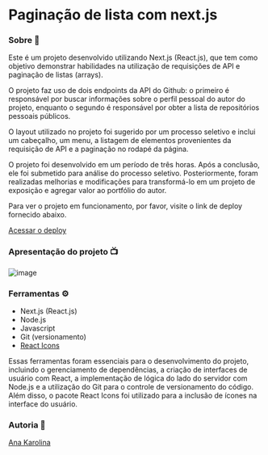 <h1>Paginação de lista com next.js</h1>

<h3>Sobre 📖</h3>

<p>Este é um projeto desenvolvido utilizando Next.js (React.js), que tem como objetivo demonstrar habilidades na utilização de requisições de API e paginação de listas (arrays).</p>

<p>O projeto faz uso de dois endpoints da API do Github: o primeiro é responsável por buscar informações sobre o perfil pessoal do autor do projeto, enquanto o segundo é responsável por obter a lista de repositórios pessoais públicos.</p>

<p>O layout utilizado no projeto foi sugerido por um processo seletivo e inclui um cabeçalho, um menu, a listagem de elementos provenientes da requisição de API e a paginação no rodapé da página.</p>

<p>O projeto foi desenvolvido em um período de três horas. Após a conclusão, ele foi submetido para análise do processo seletivo. Posteriormente, foram realizadas melhorias e modificações para transformá-lo em um projeto de exposição e agregar valor ao portfólio do autor.</p>

<p>Para ver o projeto em funcionamento, por favor, visite o link de deploy fornecido abaixo.</p>
<a href="https://paginacao-de-lista-com-nextjs.vercel.app/">Acessar o deploy</a>

<h3>Apresentação do projeto 📺</h3>

![image](https://user-images.githubusercontent.com/88169439/230743720-f814267f-771b-4b5f-97d9-b48b856be93c.png)

<h3>Ferramentas  ⚙️</h3>
<ul>
<li>Next.js (React.js)</li>
<li>Node.js</li>
<li>Javascript</li>
<li>Git (versionamento)</li>
<li><a href="https://react-icons.github.io/react-icons/">React Icons</a></li>
</ul>
<p>Essas ferramentas foram essenciais para o desenvolvimento do projeto, incluindo o gerenciamento de dependências, a criação de interfaces de usuário com React, a implementação de lógica do lado do servidor com Node.js e a utilização do Git para o controle de versionamento do código. Além disso, o pacote React Icons foi utilizado para a inclusão de ícones na interface do usuário.</p>

<h3>Autoria 🐻</h3>
<a href="https://github.com/kasvrol">Ana Karolina</a>

